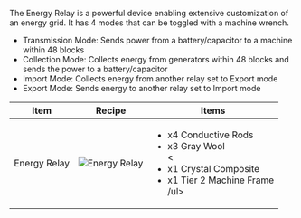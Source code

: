 The Energy Relay is a powerful device enabling extensive customization of an energy grid. It has 4 modes that can be toggled with a machine wrench.

* Transmission Mode: Sends power from a battery/capacitor to a machine within 48 blocks
* Collection Mode: Collects energy from generators within 48 blocks and sends the power to a battery/capacitor
* Import Mode: Collects energy from another relay set to Export mode
* Export Mode: Sends energy to another relay set to Import mode

| Item | Recipe | Items |
|------|--------|-------|
| Energy Relay| ![Energy Relay](https://cdn.discordapp.com/attachments/739536694398812230/879189135536058409/energy_relay.png) | <ul><li>x4 Conductive Rods</li><li>x3 Gray Wool</li><<li>x1 Crystal Composite</li><li>x1 Tier 2 Machine Frame</li>/ul> |